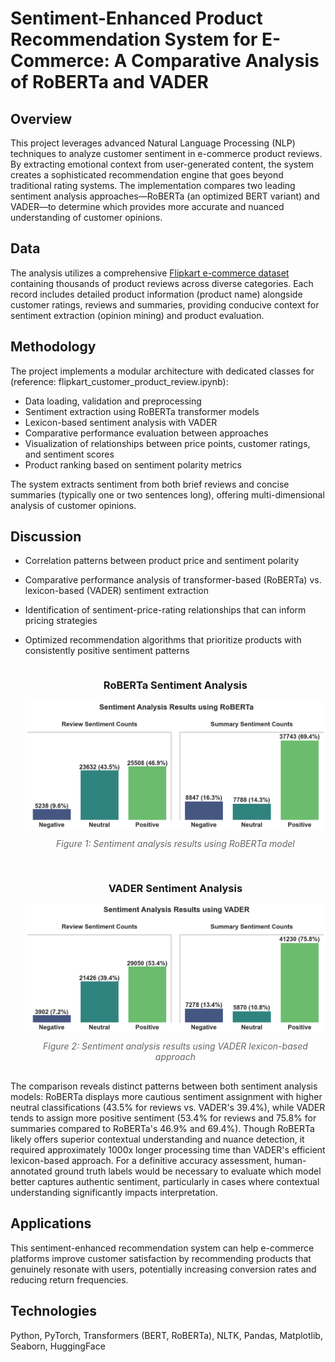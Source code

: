 # Sentiment-Enhanced Product Recommendation System for E-Commerce: A Comparative Analysis of RoBERTa and VADER

## Overview

This project leverages advanced Natural Language Processing (NLP) techniques to analyze customer sentiment in e-commerce product reviews. By extracting emotional context from user-generated content, the system creates a sophisticated recommendation engine that goes beyond traditional rating systems. The implementation compares two leading sentiment analysis approaches—RoBERTa (an optimized BERT variant) and VADER—to determine which provides more accurate and nuanced understanding of customer opinions.

## Data

The analysis utilizes a comprehensive [Flipkart e-commerce dataset](https://www.kaggle.com/datasets/mansithummar67/flipkart-product-review-dataset/data) containing thousands of product reviews across diverse categories. Each record includes detailed product information (product name) alongside customer ratings, reviews and summaries, providing conducive context for sentiment extraction (opinion mining) and product evaluation.

## Methodology

The project implements a modular architecture with dedicated classes for (reference: flipkart_customer_product_review.ipynb):
- Data loading, validation and preprocessing
- Sentiment extraction using RoBERTa transformer models
- Lexicon-based sentiment analysis with VADER
- Comparative performance evaluation between approaches
- Visualization of relationships between price points, customer ratings, and sentiment scores
- Product ranking based on sentiment polarity metrics

The system extracts sentiment from both brief reviews and concise summaries (typically one or two sentences long), offering multi-dimensional analysis of customer opinions.

## Discussion

- Correlation patterns between product price and sentiment polarity
- Comparative performance analysis of transformer-based (RoBERTa) vs. lexicon-based (VADER) sentiment extraction
- Identification of sentiment-price-rating relationships that can inform pricing strategies
- Optimized recommendation algorithms that prioritize products with consistently positive sentiment patterns

  <div style="display: flex; flex-direction: column; gap: 30px; margin-bottom: 30px;">
  <div>
    <h3 style="text-align: center;">RoBERTa Sentiment Analysis</h3>
    <figure style="margin: 0; padding: 0; display: flex; flex-direction: column; align-items: center;">
      <a href="https://github.com/newking9088/product_recommendation_nlp_roberta_vader/blob/main/roberta_sentiment_analysis.png" target="_blank">
        <img src="https://github.com/newking9088/product_recommendation_nlp_roberta_vader/blob/main/roberta_sentiment_analysis.png" 
             alt="RoBERTa Sentiment Analysis Results" 
             style="width: 100%; max-width: 800px; height: auto;">
      </a>
      <figcaption style="text-align: center; font-style: italic; color: #666; margin-top: 10px;">
        Figure 1: Sentiment analysis results using RoBERTa model
      </figcaption>
    </figure>
  </div>
  
  <div>
    <h3 style="text-align: center;">VADER Sentiment Analysis</h3>
    <figure style="margin: 0; padding: 0; display: flex; flex-direction: column; align-items: center;">
      <a href="https://github.com/newking9088/product_recommendation_nlp_roberta_vader/blob/main/vader_sentiment_analysis.png" target="_blank">
        <img src="https://github.com/newking9088/product_recommendation_nlp_roberta_vader/blob/main/vader_sentiment_analysis.png" 
             alt="VADER Sentiment Analysis Results" 
             style="width: 100%; max-width: 800px; height: auto;">
      </a>
      <figcaption style="text-align: center; font-style: italic; color: #666; margin-top: 10px;">
        Figure 2: Sentiment analysis results using VADER lexicon-based approach
      </figcaption>
    </figure>
  </div>
</div>

The comparison reveals distinct patterns between both sentiment analysis models: RoBERTa displays more cautious sentiment assignment with higher neutral classifications (43.5% for reviews vs. VADER's 39.4%), while VADER tends to assign more positive sentiment (53.4% for reviews and 75.8% for summaries compared to RoBERTa's 46.9% and 69.4%). Though RoBERTa likely offers superior contextual understanding and nuance detection, it required approximately 1000x longer processing time than VADER's efficient lexicon-based approach. For a definitive accuracy assessment, human-annotated ground truth labels would be necessary to evaluate which model better captures authentic sentiment, particularly in cases where contextual understanding significantly impacts interpretation.

## Applications
This sentiment-enhanced recommendation system can help e-commerce platforms improve customer satisfaction by recommending products that genuinely resonate with users, potentially increasing conversion rates and reducing return frequencies.

## Technologies
Python, PyTorch, Transformers (BERT, RoBERTa), NLTK, Pandas, Matplotlib, Seaborn, HuggingFace

